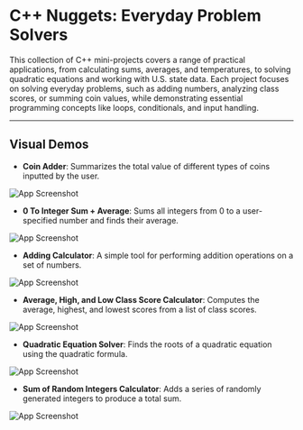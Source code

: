 
# C++ Nuggets: Everyday Problem Solvers

This collection of C++ mini-projects covers a range of practical applications, from calculating sums, averages, and temperatures, to solving quadratic equations and working with U.S. state data. Each project focuses on solving everyday problems, such as adding numbers, analyzing class scores, or summing coin values, while demonstrating essential programming concepts like loops, conditionals, and input handling.

---


## Visual Demos  


- **Coin Adder**: Summarizes the total value of different types of coins inputted by the user.

![App Screenshot](https://s11.gifyu.com/images/S1Jva.gif)

- **0 To Integer Sum + Average**: Sums all integers from 0 to a user-specified number and finds their average.


![App Screenshot](https://s1.gifyu.com/images/S1Jq7.gif)


- **Adding Calculator**: A simple tool for performing addition operations on a set of numbers.

![App Screenshot](https://s11.gifyu.com/images/S1Jql.gif)
- **Average, High, and Low Class Score Calculator**: Computes the average, highest, and lowest scores from a list of class scores.

![App Screenshot](https://s1.gifyu.com/images/S1Jqd.gif)
 - **Quadratic Equation Solver**: Finds the roots of a quadratic equation using the quadratic formula.

 ![App Screenshot](https://s1.gifyu.com/images/S1JvG.gif)
- **Sum of Random Integers Calculator**: Adds a series of randomly generated integers to produce a total sum.

![App Screenshot](https://s1.gifyu.com/images/S1Jmq.gif)

